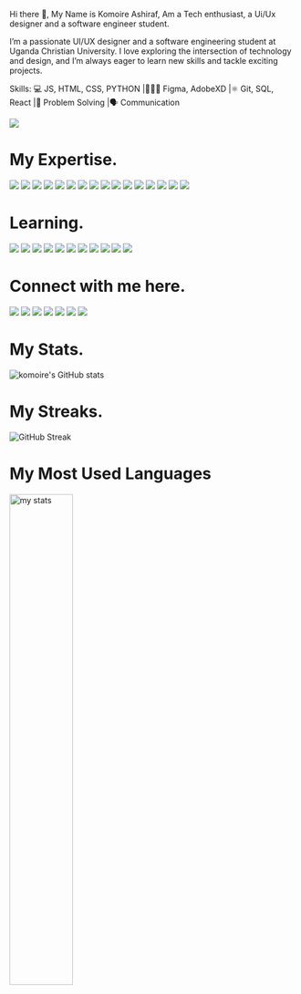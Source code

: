 Hi there 👋, My Name is Komoire Ashiraf, Am a Tech enthusiast, a Ui/Ux designer and a software engineer student.

I’m a passionate UI/UX designer and a software engineering student at Uganda Christian University. I love exploring the intersection of technology and design, and I’m always eager to learn new skills and tackle exciting projects.

Skills: 
💻 JS, HTML, CSS, PYTHON |👨🏾‍💻 Figma, AdobeXD |⚛️ Git, SQL, React |🧠 Problem Solving |🗣️ Communication 

[![](https://visitcount.itsvg.in/api?id=komoireashiraf&icon=0&color=0)](https://visitcount.itsvg.in)

# My Expertise.

<img src='https://img.shields.io/badge/Python-FFD43B?style=for-the-badge&logo=python&logoColor=blue'> <img src='https://img.shields.io/badge/HTML5-E34F26?style=for-the-badge&logo=html5&logoColor=white'> <img src='https://img.shields.io/badge/JavaScript-323330?style=for-the-badge&logo=javascript&logoColor=F7DF1E'> <img src='https://img.shields.io/badge/React_Native-20232A?style=for-the-badge&logo=react&logoColor=61DAFB'> <img src='https://img.shields.io/badge/React-20232A?style=for-the-badge&logo=react&logoColor=61DAFB'> <img src=' https://img.shields.io/badge/Kotlin-B125EA?style=for-the-badge&logo=kotlin&logoColor=white'> <img src='https://img.shields.io/badge/Canva-%2300C4CC.svg?&style=for-the-badge&logo=Canva&logoColor=white'> <img src='https://img.shields.io/badge/Figma-F24E1E?style=for-the-badge&logo=figma&logoColor=white'> <img src="https://img.shields.io/badge/Adobe%20Illustrator-FF9A00?style=for-the-badge&logo=adobe%20illustrator&logoColor=white"> <img src="https://img.shields.io/badge/Adobe%20InDesign-FF3366?style=for-the-badge&logo=Adobe%20InDesign&logoColor=white"> <img src="https://img.shields.io/badge/Adobe%20Photoshop-31A8FF?style=for-the-badge&logo=Adobe%20Photoshop&logoColor=black"> <img src="https://img.shields.io/badge/Adobe%20XD-470137?style=for-the-badge&logo=Adobe%20XD&logoColor=#FF61F6"> <img src="https://img.shields.io/badge/Framer-black?style=for-the-badge&logo=framer&logoColor=blue"> <img src="https://img.shields.io/badge/Figma-F24E1E?style=for-the-badge&logo=figma&logoColor=white"> <img src="https://img.shields.io/badge/Sketch-FFB387?style=for-the-badge&logo=sketch&logoColor=black"> <img src="https://img.shields.io/badge/Postman-FF6C37?style=for-the-badge&logo=Postman&logoColor=white"> 

 
# Learning.
<img src='https://img.shields.io/badge/CISCO-1BA0D7?style=for-the-badge&logo=cisco&logoColor=white'> <img src='https://img.shields.io/badge/Codecademy-FFF0E5?style=for-the-badge&logo=codecademy&logoColor=303347'> <img src='https://img.shields.io/badge/coding%20ninjas-DD6620?style=for-the-badge&logo=codingninjas&logoColor=white'> <img src='https://img.shields.io/badge/Coursera-0056D2?style=for-the-badge&logo=Coursera&logoColor=white'> <img src='https://img.shields.io/badge/Exercism-009CAB?style=for-the-badge&logo=exercism&logoColor=white'> <img src="https://img.shields.io/badge/HTML%20Academy-302683?style=for-the-badge&logo=HTML%20Academy&logoColor=white"> <img src="https://img.shields.io/badge/Microsoft%20Academic-2D9FD9?style=for-the-badge&logo=Microsoft%20Academic&logoColor=white"> <img src="https://img.shields.io/badge/freecodecamp-27273D?style=for-the-badge&logo=freecodecamp&logoColor=white"> <img src="https://img.shields.io/badge/skill%20share-002333?style=for-the-badge&logo=skillshare&logoColor=white"> <img src="https://img.shields.io/badge/Slideshare-0077B5?style=for-the-badge&logo=slideshare&logoColor=white"> <img src="https://img.shields.io/badge/W3Schools-04AA6D?style=for-the-badge&logo=W3Schools&logoColor=white"> 

# Connect with me here.
[<img src='https://img.shields.io/badge/GitHub-100000?style=for-the-badge&logo=github&logoColor=white'>](https://github.com/komoire)
[<img src='https://img.shields.io/badge/Twitter-1DA1F2?style=for-the-badge&logo=twitter&logoColor=white'>](https://twitter.com/komoireashiraf)
[<img src='https://img.shields.io/badge/X-000000?style=for-the-badge&logo=x&logoColor=white'>](https://x.com/komoireashiraf)
[<img src='https://img.shields.io/badge/LinkedIn-0077B5?style=for-the-badge&logo=linkedin&logoColor=white'>](https://www.linkedin.com/in/komoireashiraf)
[<img src='https://img.shields.io/badge/Behance-0054F7?style=for-the-badge&logo=behance&logoColor=white'>](https://www.behance.net/komoireashiraf)
[<img src='https://img.shields.io/badge/Slack-4A154B?style=for-the-badge&logo=slack&logoColor=white'>](https://join.slack.com/t/webandmobilea-ib61691/shared_invite/zt-2sbmd20qs-yy_SmBdVmVcmSMb1h8fTUg) [<img src='https://img.shields.io/badge/Snapchat-FFFC00?style=for-the-badge&logo=snapchat&logoColor=white'>](https://snapchat.com/t/2kRQCf2E)

# My Stats.
![komoire's GitHub stats](https://github-readme-stats.vercel.app/api?username=KomoireAshiraf&show_icons=true&theme=radical) 

# My Streaks.
![GitHub Streak](https://streak-stats.demolab.com?user=KomoireAshiraf&theme=radical) 

# My Most Used Languages
<img  alt="my stats" align = "left" width = "47%" src ="https://github-readme-stats.vercel.app/api/top-langs/?username=komoireashiraf&layout=compact&bg_color=ffffff00&text_color=ffffff"/> 



